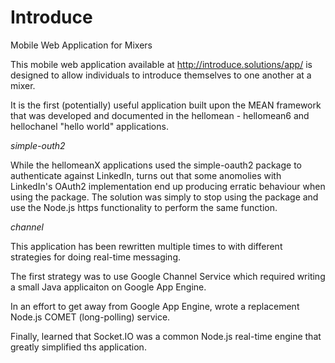 Introduce
=========

Mobile Web Application for Mixers

This mobile web application available at <http://introduce.solutions/app/> is designed to allow individuals to introduce themselves to one another at a mixer.

It is the first (potentially) useful application built upon the MEAN framework that was developed and documented in the hellomean - hellomean6 and hellochanel "hello world" applications. 

_simple-outh2_

While the hellomeanX applications used the simple-oauth2 package to authenticate against LinkedIn, turns out that some anomolies with LinkedIn's OAuth2 implementation end up producing erratic behaviour when using the package.  The solution was simply to stop using the package and use the Node.js https functionality to perform the same function.

_channel_

This application has been rewritten multiple times to with different strategies for doing real-time messaging.

The first strategy was to use Google Channel Service which required writing a small Java applicaiton on Google App Engine.

In an effort to get away from Google App Engine, wrote a replacement Node.js COMET (long-polling) service.

Finally, learned that Socket.IO was a common Node.js real-time engine that greatly simplified ths application.

